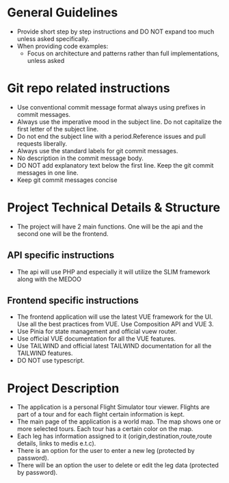 # General Guidelines

- Provide short step by step instructions and DO NOT expand too much unless asked specifically.
- When providing code examples:
  - Focus on architecture and patterns rather than full implementations, unless asked

# Git repo related instructions

- Use conventional commit message format always using prefixes in commit messages.
- Always use the imperative mood in the subject line. Do not capitalize the first letter of the subject line.
- Do not end the subject line with a period.Reference issues and pull requests liberally.
- Always use the standard labels for git commit messages.
- No description in the commit message body.
- DO NOT add explanatory text below the first line. Keep the git commit messages in one line.
- Keep git commit messages concise

# Project Technical Details & Structure

- The project will have 2 main functions. One will be the api and the second one will be the frontend.

## API specific instructions

- The api will use PHP and especially it will utilize the SLIM framework along with the MEDOO

## Frontend specific instructions

- The frontend application will use the latest VUE framework for the UI. Use all the best practices from VUE. Use Composition API and VUE 3.
- Use Pinia for state management and official vuew router.
- Use official VUE documentation for all the VUE features.
- Use TAILWIND and official latest TAILWIND documentation for all the TAILWIND features.
- DO NOT use typescript.

# Project Description

- The application is a personal Flight Simulator tour viewer. Flights are part of a tour and for each flight certain information is kept.
- The main page of the application is a world map. The map shows one or more selected tours. Each tour has a certain color on the map.
- Each leg has information assigned to it (origin,destination,route,route details, links to medis e.t.c).
- There is an option for the user to enter a new leg (protected by password).
- There will be an option the user to delete or edit the leg data (protected by password).
